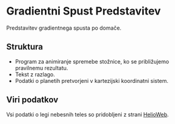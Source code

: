 # Gradientni Spust Predstavitev
Predstavitev gradientnega spusta po domače.

## Struktura
- Program za animiranje spremebe stožnice, ko se približujemo pravilnemu rezultatu.
- Tekst z razlago.
- Podatki o planetih pretvorjeni v kartezijski koordinatni sistem.

## Viri podatkov
Vsi podatki o legi nebesnih teles so pridobljeni z strani [HelioWeb](http://omniweb.gsfc.nasa.gov/coho/helios/heli.html).
